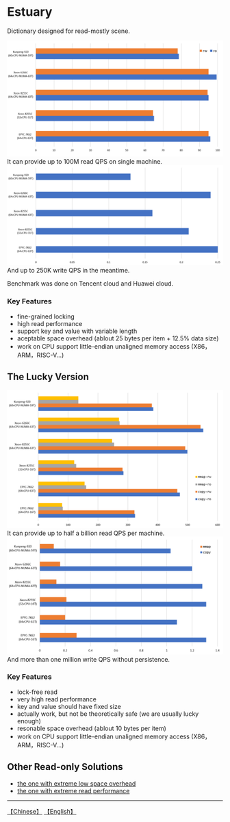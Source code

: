 # Estuary
Dictionary designed for read-mostly scene.

![](images/estuary-read.png)
It can provide up to 100M read QPS on single machine.
![](images/estuary-write.png)
And up to 250K write QPS in the meantime.

Benchmark was done on Tencent cloud and Huawei cloud.

### Key Features
* fine-grained locking
* high read performance
* support key and value with variable length
* aceptable space overhead (ablout 25 bytes per item + 12.5% data size)
* work on CPU support little-endian unaligned memory access (X86，ARM，RISC-V...)


## The Lucky Version

![](images/lucky-read.png)
It can provide up to half a billion read QPS per machine.
![](images/lucky-write.png)
And more than one million write QPS without persistence.

### Key Features
* lock-free read
* very high read performance
* key and value should have fixed size
* actually work, but not be theoretically safe (we are usually lucky enough)
* resonable space overhead (ablout 10 bytes per item)
* work on CPU support little-endian unaligned memory access (X86，ARM，RISC-V...)



## Other Read-only Solutions
* [the one with extreme low space overhead](https://github.com/PeterRK/fastCHD)
* [the one with extreme read performance](https://github.com/PeterRK/SSHT)

---
[【Chinese】](README-CN.md) [【English】](README.md)
